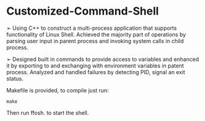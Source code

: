 # Customized-Command-Shell

➢ Using C++ to construct a multi-process application that supports functionality of Linux Shell. Achieved the
majority part of operations by parsing user input in parent process and invoking system calls in child process.

➢ Designed built in commands to provide access to variables and enhanced it by exporting to and exchanging with environment variables in patent process. Analyzed and handled failures by detecting PID, signal an exit status.

Makefile is provided, to compile just run:

`make`

Then run ffosh. to start the shell.
